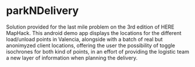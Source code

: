 # parkNDelivery

Solution provided for the last mile problem on the 3rd edition of HERE MapHack.
This android demo app displays the locations for the different load/unload points in Valencia, alongside with a batch of real but anonimyzed client locations, offering the user the possibility of toggle isochrones for both kind of points, in an effort of providing the logistic team a new layer of information when planning the delivery. 
